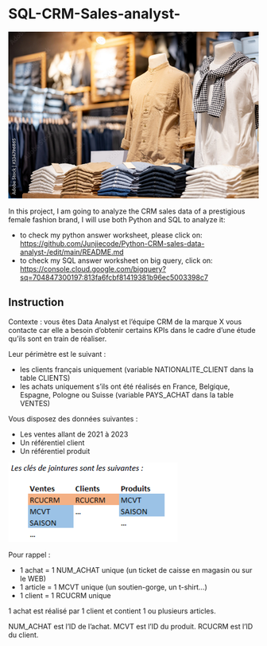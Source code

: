 # SQL-CRM-Sales-analyst-

![fashion!](https://github.com/Junjiecode/Python-CRM-sales-data-analyst-/blob/main/1000_F_334796865_VVTjg49nbLgQPG6rgKDjVqSb5XUhBVsW.jpg)

In this project, I am going to analyze the CRM sales data of a prestigious female fashion brand, I will use both Python and SQL to analyze it: 

* to check my python answer worksheet, please click on: https://github.com/Junjiecode/Python-CRM-sales-data-analyst-/edit/main/README.md 
* to check my SQL answer worksheet on big query, click on: https://console.cloud.google.com/bigquery?sq=704847300197:813fa6fcbf81419381b96ec5003398c7

## Instruction 

Contexte : vous êtes Data Analyst et l’équipe CRM de la marque X vous contacte car elle a besoin d’obtenir certains KPIs dans le cadre d’une étude qu’ils sont en train de réaliser.

Leur périmètre est le suivant :
- les clients français uniquement (variable NATIONALITE_CLIENT dans la table CLIENTS)
- les achats uniquement s’ils ont été réalisés en France, Belgique, Espagne, Pologne ou Suisse (variable PAYS_ACHAT dans la table VENTES)

Vous disposez des données suivantes :
- Les ventes allant de 2021 à 2023
- Un référentiel client
- Un référentiel produit

![schema!](https://github.com/Junjiecode/Python-CRM-sales-data-analyst-/blob/main/image.png)

Pour rappel :
- 1 achat = 1 NUM_ACHAT unique (un ticket de caisse en magasin ou sur le WEB)
- 1 article = 1 MCVT unique (un soutien-gorge, un t-shirt…)
- 1 client = 1 RCUCRM unique

1 achat est réalisé par 1 client et contient 1 ou plusieurs articles.

NUM_ACHAT est l’ID de l’achat. MCVT est l’ID du produit. RCUCRM est l’ID du client.
